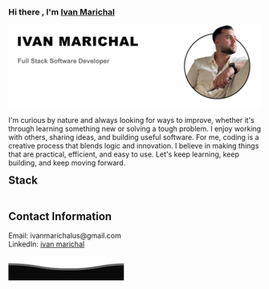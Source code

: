 ### Hi there , I'm [Ivan Marichal](https://github.com/IvanMarichal)

![Ivan Marichal](https://github.com/IvanMarichal/IvanMarichal/blob/main/ivan2.png?raw=true)

I'm curious by nature and always looking for ways to improve, whether it's through learning something new or solving a tough problem. I enjoy working with others, sharing ideas, and building useful software. For me, coding is a creative process that blends logic and innovation. I believe in making things that are practical, efficient, and easy to use. Let's keep learning, keep building, and keep moving forward.

<p style="font-size: 1.5em; font-weight: bold; margin: 0;">Stack</p>
<br/>


<h2>Contact Information</h2>

<p style="margin: 0;">Email: ivanmarichalus@gmail.com</p>
<p style="margin: 0;">
  LinkedIn: <a href="https://www.linkedin.com/in/ivan-marichal/">ivan marichal</a>
</p>

![Ivan Marichal](https://github.com/IvanMarichal/IvanMarichal/blob/main/Del.svg?raw=true)
